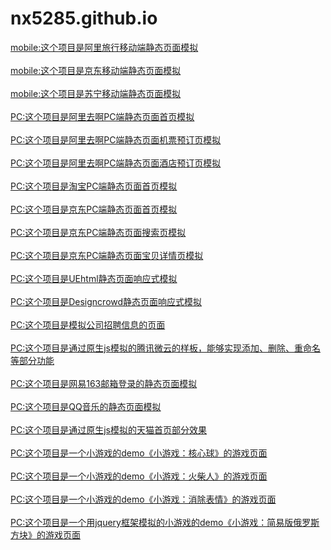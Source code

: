 # nx5285.github.io
<a href="https://nx5285.github.io/alitrip-mobile/index.html">mobile:这个项目是阿里旅行移动端静态页面模拟</a><br>
<br>
<a href="https://nx5285.github.io/jingdongmobile/index.html">mobile:这个项目是京东移动端静态页面模拟</a><br>
<br>
<a href="https://nx5285.github.io/suning-mobile/index.html">mobile:这个项目是苏宁移动端静态页面模拟</a><br>
<br>
<a href="https://nx5285.github.io/alitrip-PC/html/index.html">PC:这个项目是阿里去啊PC端静态页面首页模拟</a><br>
<br>
<a href="https://nx5285.github.io/alitrip-PC/html/flight.html">PC:这个项目是阿里去啊PC端静态页面机票预订页模拟</a><br>
<br>
<a href="https://nx5285.github.io/alitrip-PC/html/hotel.html">PC:这个项目是阿里去啊PC端静态页面酒店预订页模拟</a><br>
<br>
<a href="https://nx5285.github.io/taobao-PC/index.html">PC:这个项目是淘宝PC端静态页面首页模拟</a><br>
<br>
<a href="https://nx5285.github.io/jingdongPC/1index/jingdong.html">PC:这个项目是京东PC端静态页面首页模拟</a><br>
<br>
<a href="https://nx5285.github.io/jingdongPC/2searchlist/searchlist.html">PC:这个项目是京东PC端静态页面搜索页模拟</a><br>
<br>
<a href="https://nx5285.github.io/jingdongPC/3detail/detail.html">PC:这个项目是京东PC端静态页面宝贝详情页模拟</a><br>
<br>
<a href="https://nx5285.github.io/UEhtml-Responsive/UEhtml.html">PC:这个项目是UEhtml静态页面响应式模拟</a><br>
<br>
<a href="https://nx5285.github.io/Designcrowd-Responsive/DesigncrowdWeb.html">PC:这个项目是Designcrowd静态页面响应式模拟</a><br>
<br>
<a href="https://nx5285.github.io/recruitment-information/list.html">PC:这个项目是模拟公司招聘信息的页面</a><br>
<br>
<a href="https://nx5285.github.io/weiyun-simulation/index.html">PC:这个项目是通过原生js模拟的腾讯微云的样板，能够实现添加、删除、重命名等部分功能</a><br>
<br>
<a href="https://nx5285.github.io/163email-logopage/html/163page.html">PC:这个项目是网易163邮箱登录的静态页面模拟</a><br>
<br>
<a href="https://nx5285.github.io/qqmusic-homepage/html/QQmusic.html">PC:这个项目是QQ音乐的静态页面模拟</a><br>
<br>
<a href="https://nx5285.github.io/tmall-homepage/tmall.html">PC:这个项目是通过原生js模拟的天猫首页部分效果</a><br>
<br>
<a href="https://nx5285.github.io/core-Ball/coreBall.html">PC:这个项目是一个小游戏的demo《小游戏：核心球》的游戏页面</a><br>
<br>
<a href="https://nx5285.github.io/stick-hero/stickHero.html">PC:这个项目是一个小游戏的demo《小游戏：火柴人》的游戏页面</a><br>
<br>
<a href="https://nx5285.github.io/EliminateGame/EliminateGame.html">PC:这个项目是一个小游戏的demo《小游戏：消除表情》的游戏页面
</a><br>
<br>
<a href="https://nx5285.github.io/diamonds-game/game.html">PC:这个项目是一个用jquery框架模拟的小游戏的demo《小游戏：简易版俄罗斯方块》的游戏页面</a><br>
<br>
